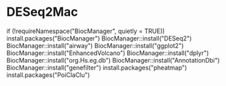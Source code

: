# DESeq2Mac
if (!requireNamespace("BiocManager", quietly = TRUE))  install.packages("BiocManager")
BiocManager::install("DESeq2")
BiocManager::install("airway")
BiocManager::install("ggplot2")
BiocManager::install("EnhancedVolcano")
BiocManager::install("dplyr")
BiocManager::install("org.Hs.eg.db")
BiocManager::install("AnnotationDbi")
BiocManager::install("genefilter")
install.packages("pheatmap")
install.packages("PoiClaClu")
